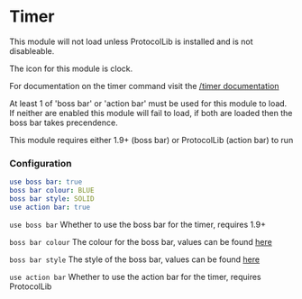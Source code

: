 Timer
=====

This module will not load unless ProtocolLib is installed and is not disableable. 

The icon for this module is clock.

For documentation on the timer command visit the [/timer documentation](../commands/timer.md)

At least 1 of 'boss bar' or 'action bar' must be used for this module to load.
If neither are enabled this module will fail to load, if both are loaded then
the boss bar takes precendence. 

This module requires either 1.9+ (boss bar) or ProtocolLib (action bar) to run

### Configuration

```yaml
use boss bar: true
boss bar colour: BLUE
boss bar style: SOLID
use action bar: true
```

`use boss bar` Whether to use the boss bar for the timer, requires 1.9+

`boss bar colour` The colour for the boss bar, values can be found [here](https://hub.spigotmc.org/javadocs/spigot/org/bukkit/boss/BarColor.html)

`boss bar style` The style of the boss bar, values can be found [here](https://hub.spigotmc.org/javadocs/spigot/org/bukkit/boss/BarStyle.html)

`use action bar` Whether to use the action bar for the timer, requires ProtocolLib


